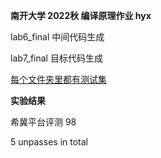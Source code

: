 **南开大学 2022秋 编译原理作业 hyx**

lab6_final 中间代码生成

lab7_final 目标代码生成

<u>每个文件夹里都有测试集</u>

**实验结果**

希冀平台评测 98

5 unpasses in total

